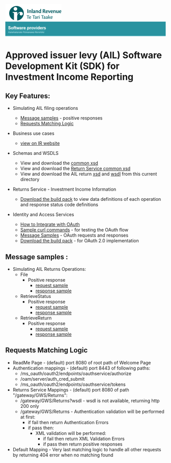 ![IRD logo](../../Images/IRlogo.gif)
![Software Dev](../../Images/SoftwareDev.png)

Approved issuer levy (AIL) Software Development Kit (SDK) for Investment Income Reporting
=======================================

Key Features:
-------------

- Simulating AIL filing operations
    - [Message samples](#message-samples-) - positive responses
	- [Requests Matching Logic](#requests-matching-logic)
	
- Business use cases
	- [view on IR website](https://www.ird.govt.nz/resources/xxx/III-AIL-business-use-cases-worked-examples.pdf)
	
- Schemas and WSDLS
	- View and download the [common xsd](../Schema%20-%20Common%20III/)
	- View and download the [Return Service common xsd](../Service%20-%20Return%20III/Latest/)
	- View and download the AIL return [xsd](ReturnAIL.v0.xsd) and [wsdl](AILDevWsdl.wsdl) from this current directory
	
- Returns Service - Investment Income Information
	- [Download the build pack](../Service%20-%20Return/Latest/Gateway%20Services%20Build%20Pack%20-%20Return%20Service%20-%20III.pdf) to view data definitions of each operation and response status code definitions
	
- Identity and Access Services
	- [How to Integrate with OAuth](../../Service%20-%20Identity%20and%20Access/Latest/OAuth%20Authentication%20-%20How%20to%20Integrate.md)
	- [Sample curl commands](../../Service%20-%20Identity%20and%20Access/Latest/OAuth%20Authentication%20-%20How%20to%20Integrate.md) - for testing the OAuth flow
	- [Message Samples](../../Service%20-%20Identity%20and%20Access/Latest/) - OAuth requests and responses
	- [Download the build pack](../../Service%20-%20Identity%20and%20Access/Latest/Build%20pack%20-%20Identity%20and%20Access%20Services.pdf) - for OAuth 2.0 implementation   

Message samples :
-----------------

- Simulating AIL Returns Operations:
    - File
        - Positive response
            - [request sample](sample%20messages/AILFileRequest.xml)
            - [response sample](sample%20messages/body-ail-returnfile-response.xml)
    - RetrieveStatus
        - Positive response
            - [request sample](sample%20messages/body-ail-returnstatus-request.xml)
            - [response sample](sample%20messages/body-ail-returnstatus-response.xml)
    - RetrieveReturn
        - Positive response
            - [request sample](sample%20messages/AILRetrieveReturnRequest.xml)
            - [response sample](sample%20messages/body-ail-retrievereturn-response.xml)

            
Requests Matching Logic
-----------------------

- ReadMe Page - (default) port 8080 of root path of Welcome Page
- Authentication mappings - (default) port 8443 of following paths:
    - /ms_oauth/oauth2/endpoints/oauthservice/authorize
    - /oam/server/auth_cred_submit
    - /ms_oauth/oauth2/endpoints/oauthservice/tokens
- Returns Service Mappings - (default) port 8080 of path "/gateway/GWS/Returns":
    - /gateway/GWS/Returns?wsdl - wsdl is not available, returning http 200 only
    - /gateway/GWS/Returns - Authentication validation will be performed at first:
        - if fail then return Authentication Errors
        - if pass then:
            - XML validation will be performed:
                - if fail then return XML Validation Errors
                - if pass then return positive responses
- Default Mapping - Very last matching logic to handle all other requests by returning 404 error when no matching found